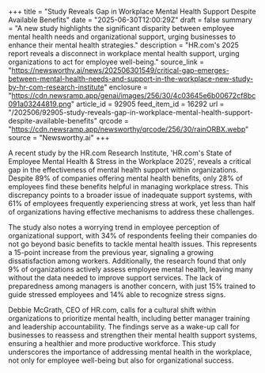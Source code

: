 +++
title = "Study Reveals Gap in Workplace Mental Health Support Despite Available Benefits"
date = "2025-06-30T12:00:29Z"
draft = false
summary = "A new study highlights the significant disparity between employee mental health needs and organizational support, urging businesses to enhance their mental health strategies."
description = "HR.com's 2025 report reveals a disconnect in workplace mental health support, urging organizations to act for employee well-being."
source_link = "https://newsworthy.ai/news/202506301549/critical-gap-emerges-between-mental-health-needs-and-support-in-the-workplace-new-study-by-hr-com-research-institute"
enclosure = "https://cdn.newsramp.app/genai/images/256/30/4c03645e6b00672cf8bc091a03244819.png"
article_id = 92905
feed_item_id = 16292
url = "/202506/92905-study-reveals-gap-in-workplace-mental-health-support-despite-available-benefits"
qrcode = "https://cdn.newsramp.app/newsworthy/qrcode/256/30/rainORBX.webp"
source = "Newsworthy.ai"
+++

<p>A recent study by the HR.com Research Institute, 'HR.com's State of Employee Mental Health & Stress in the Workplace 2025', reveals a critical gap in the effectiveness of mental health support within organizations. Despite 89% of companies offering mental health benefits, only 28% of employees find these benefits helpful in managing workplace stress. This discrepancy points to a broader issue of inadequate support systems, with 61% of employees frequently experiencing stress at work, yet less than half of organizations having effective mechanisms to address these challenges.</p><p>The study also notes a worrying trend in employee perception of organizational support, with 34% of respondents feeling their companies do not go beyond basic benefits to tackle mental health issues. This represents a 15-point increase from the previous year, signaling a growing dissatisfaction among workers. Additionally, the research found that only 9% of organizations actively assess employee mental health, leaving many without the data needed to improve support services. The lack of preparedness among managers is another concern, with just 15% trained to guide stressed employees and 14% able to recognize stress signs.</p><p>Debbie McGrath, CEO of HR.com, calls for a cultural shift within organizations to prioritize mental health, including better manager training and leadership accountability. The findings serve as a wake-up call for businesses to reassess and strengthen their mental health support systems, ensuring a healthier and more productive workforce. This study underscores the importance of addressing mental health in the workplace, not only for employee well-being but also for organizational success.</p>
